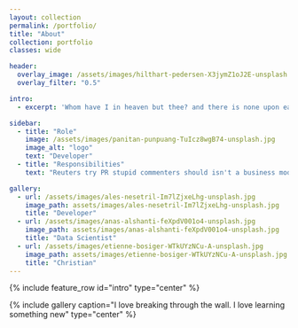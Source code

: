 ```yaml
---
layout: collection
permalink: /portfolio/
title: "About"
collection: portfolio
classes: wide

header:
  overlay_image: /assets/images/hilthart-pedersen-X3jymZ1oJ2E-unsplash.jpg
  overlay_filter: "0.5"

intro: 
  - excerpt: 'Whom have I in heaven but thee? and there is none upon earth that I desire beside thee. My flesh and my heart faileth: but God is the strength of my heart, and my portion for ever. Psalms 73:25-26'

sidebar:
  - title: "Role"
    image: /assets/images/panitan-punpuang-TuIcz8wgB74-unsplash.jpg
    image_alt: "logo"
    text: "Developer"
  - title: "Responsibilities"
    text: "Reuters try PR stupid commenters should isn't a business model"

gallery:
  - url: /assets/images/ales-nesetril-Im7lZjxeLhg-unsplash.jpg
    image_path: assets/images/ales-nesetril-Im7lZjxeLhg-unsplash.jpg
    title: "Developer"
  - url: /assets/images/anas-alshanti-feXpdV001o4-unsplash.jpg
    image_path: assets/images/anas-alshanti-feXpdV001o4-unsplash.jpg
    title: "Data Scientist"
  - url: /assets/images/etienne-bosiger-WTkUYzNCu-A-unsplash.jpg
    image_path: assets/images/etienne-bosiger-WTkUYzNCu-A-unsplash.jpg
    title: "Christian"
---
```


{% include feature_row id="intro" type="center" %}

{% include gallery caption="I love breaking through the wall. I love learning something new" type="center" %}

